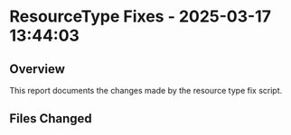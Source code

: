 # ResourceType Fixes - 2025-03-17 13:44:03

## Overview

This report documents the changes made by the resource type fix script.

## Files Changed

